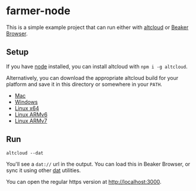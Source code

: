 # farmer-node

This is a simple example project that can run either with [altcloud](https://altcloud.io) or [Beaker Browser](https://beakerbrowser.com).

## Setup

If you have [node](https://nodejs.org/) installed, you can install altcloud with `npm i -g altcloud`.

Alternatively, you can download the appropriate altcloud build for your platform and save it in this directory or somewhere in your `PATH`.

- [Mac](altcloud.io/macos/altcloud)
- [Windows](altcloud.io/win/altcloud)
- [Linux x64](altcloud.io/linux-x64/altcloud)
- [Linux ARMv6](altcloud.io/linux-armv6/altcloud)
- [Linux ARMv7](altcloud.io/linux-armv7/altcloud)

## Run

    altcloud --dat

You'll see a `dat://` url in the output. You can load this in Beaker Browser, or sync it using other [dat](https://datproject.org) utilities.

You can open the regular https version at [http://localhost:3000](http://localhost:3000).
